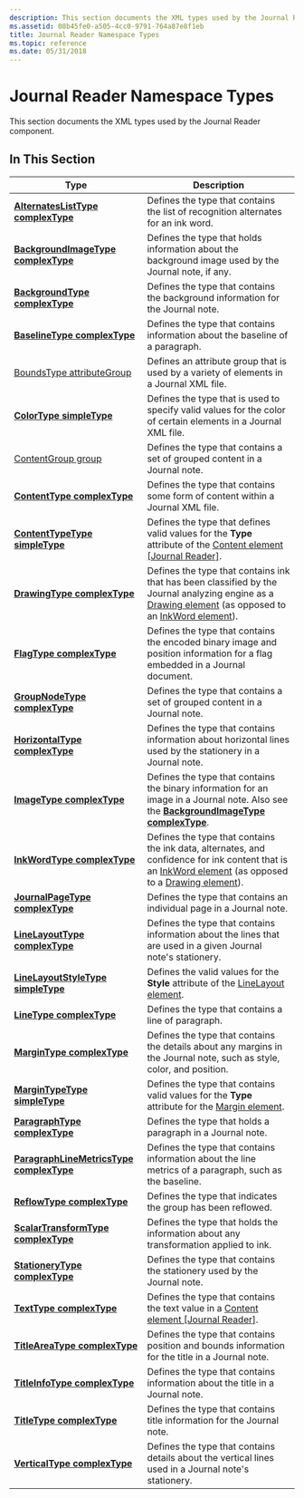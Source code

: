 ```yaml
---
description: This section documents the XML types used by the Journal Reader component.
ms.assetid: 08b45fe0-a505-4cc0-9791-764a87e8f1eb
title: Journal Reader Namespace Types
ms.topic: reference
ms.date: 05/31/2018
---
```


# Journal Reader Namespace Types

This section documents the XML types used by the Journal Reader component.

## In This Section



| Type                                                                                  | Description                                                                                                                                                                                                    |
|---------------------------------------------------------------------------------------|----------------------------------------------------------------------------------------------------------------------------------------------------------------------------------------------------------------|
| [**AlternatesListType complexType**](alternateslisttype-complex-type.md)             | Defines the type that contains the list of recognition alternates for an ink word.<br/>                                                                                                                  |
| [**BackgroundImageType complexType**](backgroundimagetype-complex-type.md)           | Defines the type that holds information about the background image used by the Journal note, if any.<br/>                                                                                                |
| [**BackgroundType complexType**](backgroundtype-complex-type.md)                     | Defines the type that contains the background information for the Journal note.<br/>                                                                                                                     |
| [**BaselineType complexType**](baselinetype-complex-type.md)                         | Defines the type that contains information about the baseline of a paragraph.<br/>                                                                                                                       |
| [BoundsType attributeGroup](boundstype-attributegroup.md)                            | Defines an attribute group that is used by a variety of elements in a Journal XML file.<br/>                                                                                                             |
| [**ColorType simpleType**](colortype-simple-type.md)                                 | Defines the type that is used to specify valid values for the color of certain elements in a Journal XML file.<br/>                                                                                      |
| [ContentGroup group](contentgroup-group.md)                                          | Defines the type that contains a set of grouped content in a Journal note.<br/>                                                                                                                          |
| [**ContentType complexType**](contenttype-complex-type.md)                           | Defines the type that contains some form of content within a Journal XML file.<br/>                                                                                                                      |
| [**ContentTypeType simpleType**](contenttypetype-simple-type.md)                     | Defines the type that defines valid values for the **Type** attribute of the [Content element \[Journal Reader\]](content-element--journal-reader.md).<br/>                                             |
| [**DrawingType complexType**](drawingtype-complex-type.md)                           | Defines the type that contains ink that has been classified by the Journal analyzing engine as a [Drawing element](drawing-element.md) (as opposed to an [InkWord element](inkword-element.md)).<br/>  |
| [**FlagType complexType**](flagtype-complex-type.md)                                 | Defines the type that contains the encoded binary image and position information for a flag embedded in a Journal document.<br/>                                                                         |
| [**GroupNodeType complexType**](groupnodetype-complex-type.md)                       | Defines the type that contains a set of grouped content in a Journal note.<br/>                                                                                                                          |
| [**HorizontalType complexType**](horizontaltype-complex-type.md)                     | Defines the type that contains information about horizontal lines used by the stationery in a Journal note.<br/>                                                                                         |
| [**ImageType complexType**](imagetype-complex-type.md)                               | Defines the type that contains the binary information for an image in a Journal note. Also see the [**BackgroundImageType complexType**](backgroundimagetype-complex-type.md).<br/>                     |
| [**InkWordType complexType**](inkwordtype-complex-type.md)                           | Defines the type that contains the ink data, alternates, and confidence for ink content that is an [InkWord element](inkword-element.md) (as opposed to a [Drawing element](drawing-element.md)).<br/> |
| [**JournalPageType complexType**](journalpagetype-complex-type.md)                   | Defines the type that contains an individual page in a Journal note.<br/>                                                                                                                                |
| [**LineLayoutType complexType**](linelayouttype-complex-type.md)                     | Defines the type that contains information about the lines that are used in a given Journal note's stationery.<br/>                                                                                      |
| [**LineLayoutStyleType simpleType**](linelayoutstyletype-simple-type.md)             | Defines the valid values for the **Style** attribute of the [LineLayout element](linelayout-element.md).<br/>                                                                                           |
| [**LineType complexType**](linetype-complex-type.md)                                 | Defines the type that contains a line of paragraph.<br/>                                                                                                                                                 |
| [**MarginType complexType**](margintype-complex-type.md)                             | Defines the type that contains the details about any margins in the Journal note, such as style, color, and position.<br/>                                                                               |
| [**MarginTypeType simpleType**](margintypetype-simple-type.md)                       | Defines the type that contains valid values for the **Type** attribute for the [Margin element](margin-element.md).<br/>                                                                                |
| [**ParagraphType complexType**](paragraphtype-complex-type.md)                       | Defines the type that holds a paragraph in a Journal note.<br/>                                                                                                                                          |
| [**ParagraphLineMetricsType complexType**](paragraphlinemetricstype-complex-type.md) | Defines the type that contains information about the line metrics of a paragraph, such as the baseline.<br/>                                                                                             |
| [**ReflowType complexType**](reflowtype-complex-type.md)                             | Defines the type that indicates the group has been reflowed.<br/>                                                                                                                                        |
| [**ScalarTransformType complexType**](scalartransformtype-complex-type.md)           | Defines the type that holds the information about any transformation applied to ink.<br/>                                                                                                                |
| [**StationeryType complexType**](stationerytype-complex-type.md)                     | Defines the type that contains the stationery used by the Journal note.<br/>                                                                                                                             |
| [**TextType complexType**](texttype-complex-type.md)                                 | Defines the type that contains the text value in a [Content element \[Journal Reader\]](content-element--journal-reader.md).<br/>                                                                       |
| [**TitleAreaType complexType**](titleareatype-complex-type.md)                       | Defines the type that contains position and bounds information for the title in a Journal note.<br/>                                                                                                     |
| [**TitleInfoType complexType**](titleinfotype-complex-type.md)                       | Defines the type that contains information about the title in a Journal note.<br/>                                                                                                                       |
| [**TitleType complexType**](titletype-complex-type.md)                               | Defines the type that contains title information for the Journal note.<br/>                                                                                                                              |
| [**VerticalType complexType**](verticaltype-complex-type.md)                         | Defines the type that contains details about the vertical lines used in a Journal note's stationery.<br/>                                                                                                |



 

 

 




